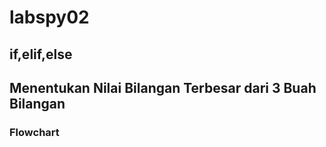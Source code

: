 # labspy02
## if,elif,else
## Menentukan Nilai Bilangan Terbesar dari 3 Buah Bilangan
### Flowchart 
